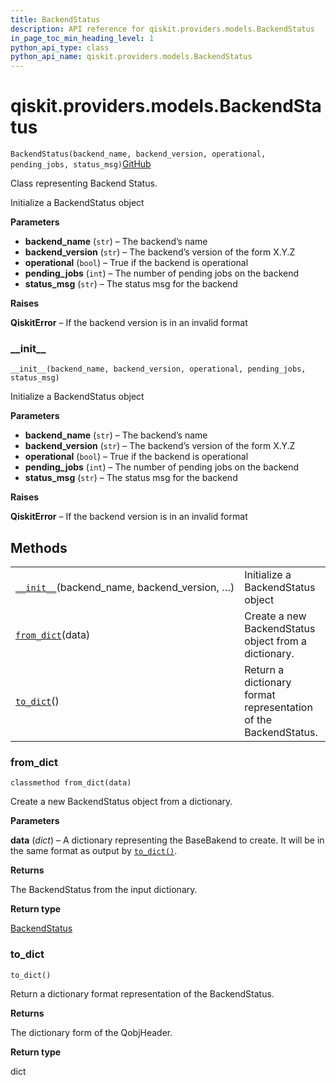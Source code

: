 ```yaml
---
title: BackendStatus
description: API reference for qiskit.providers.models.BackendStatus
in_page_toc_min_heading_level: 1
python_api_type: class
python_api_name: qiskit.providers.models.BackendStatus
---
```


# qiskit.providers.models.BackendStatus

<span id="qiskit.providers.models.BackendStatus" />

`BackendStatus(backend_name, backend_version, operational, pending_jobs, status_msg)`[GitHub](https://github.com/qiskit/qiskit/tree/stable/0.18/qiskit/providers/models/backendstatus.py "view source code")

Class representing Backend Status.

Initialize a BackendStatus object

**Parameters**

*   **backend\_name** (`str`) – The backend’s name
*   **backend\_version** (`str`) – The backend’s version of the form X.Y.Z
*   **operational** (`bool`) – True if the backend is operational
*   **pending\_jobs** (`int`) – The number of pending jobs on the backend
*   **status\_msg** (`str`) – The status msg for the backend

**Raises**

**QiskitError** – If the backend version is in an invalid format

### \_\_init\_\_

<span id="qiskit.providers.models.BackendStatus.__init__" />

`__init__(backend_name, backend_version, operational, pending_jobs, status_msg)`

Initialize a BackendStatus object

**Parameters**

*   **backend\_name** (`str`) – The backend’s name
*   **backend\_version** (`str`) – The backend’s version of the form X.Y.Z
*   **operational** (`bool`) – True if the backend is operational
*   **pending\_jobs** (`int`) – The number of pending jobs on the backend
*   **status\_msg** (`str`) – The status msg for the backend

**Raises**

**QiskitError** – If the backend version is in an invalid format

## Methods

|                                                                                                                                                    |                                                                 |
| -------------------------------------------------------------------------------------------------------------------------------------------------- | --------------------------------------------------------------- |
| [`__init__`](#qiskit.providers.models.BackendStatus.__init__ "qiskit.providers.models.BackendStatus.__init__")(backend\_name, backend\_version, …) | Initialize a BackendStatus object                               |
| [`from_dict`](#qiskit.providers.models.BackendStatus.from_dict "qiskit.providers.models.BackendStatus.from_dict")(data)                            | Create a new BackendStatus object from a dictionary.            |
| [`to_dict`](#qiskit.providers.models.BackendStatus.to_dict "qiskit.providers.models.BackendStatus.to_dict")()                                      | Return a dictionary format representation of the BackendStatus. |

### from\_dict

<span id="qiskit.providers.models.BackendStatus.from_dict" />

`classmethod from_dict(data)`

Create a new BackendStatus object from a dictionary.

**Parameters**

**data** (*dict*) – A dictionary representing the BaseBakend to create. It will be in the same format as output by [`to_dict()`](#qiskit.providers.models.BackendStatus.to_dict "qiskit.providers.models.BackendStatus.to_dict").

**Returns**

The BackendStatus from the input dictionary.

**Return type**

[BackendStatus](#qiskit.providers.models.BackendStatus "qiskit.providers.models.BackendStatus")

### to\_dict

<span id="qiskit.providers.models.BackendStatus.to_dict" />

`to_dict()`

Return a dictionary format representation of the BackendStatus.

**Returns**

The dictionary form of the QobjHeader.

**Return type**

dict

